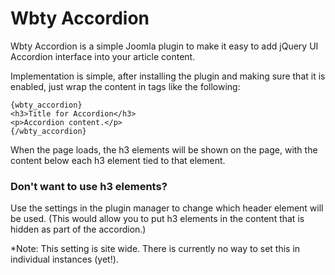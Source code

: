 Wbty Accordion
==============

Wbty Accordion is a simple Joomla plugin to make it easy to add jQuery UI Accordion interface into your article content.

Implementation is simple, after installing the plugin and making sure that it is enabled, just wrap the content in tags like the following:

    {wbty_accordion}
    <h3>Title for Accordion</h3>
    <p>Accordion content.</p>
    {/wbty_accordion}

When the page loads, the h3 elements will be shown on the page, with the content below each h3 element tied to that element.

### Don't want to use h3 elements?

Use the settings in the plugin manager to change which header element will be used. (This would allow you to put h3 elements in the content that is hidden as part of the accordion.)

*Note: This setting is site wide. There is currently no way to set this in individual instances (yet!).
